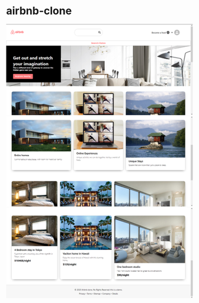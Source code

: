 # airbnb-clone


![](airbnb-clone/images/homepage1.png)
![](airbnb-clone/images/homepage2.png)
![](airbnb-clone/images/homepage3.png)
